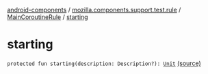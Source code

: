 [android-components](../../index.md) / [mozilla.components.support.test.rule](../index.md) / [MainCoroutineRule](index.md) / [starting](./starting.md)

# starting

`protected fun starting(description: Description?): `[`Unit`](https://kotlinlang.org/api/latest/jvm/stdlib/kotlin/-unit/index.html) [(source)](https://github.com/mozilla-mobile/android-components/blob/master/components/support/test/src/main/java/mozilla/components/support/test/rule/MainCoroutineRule.kt#L30)